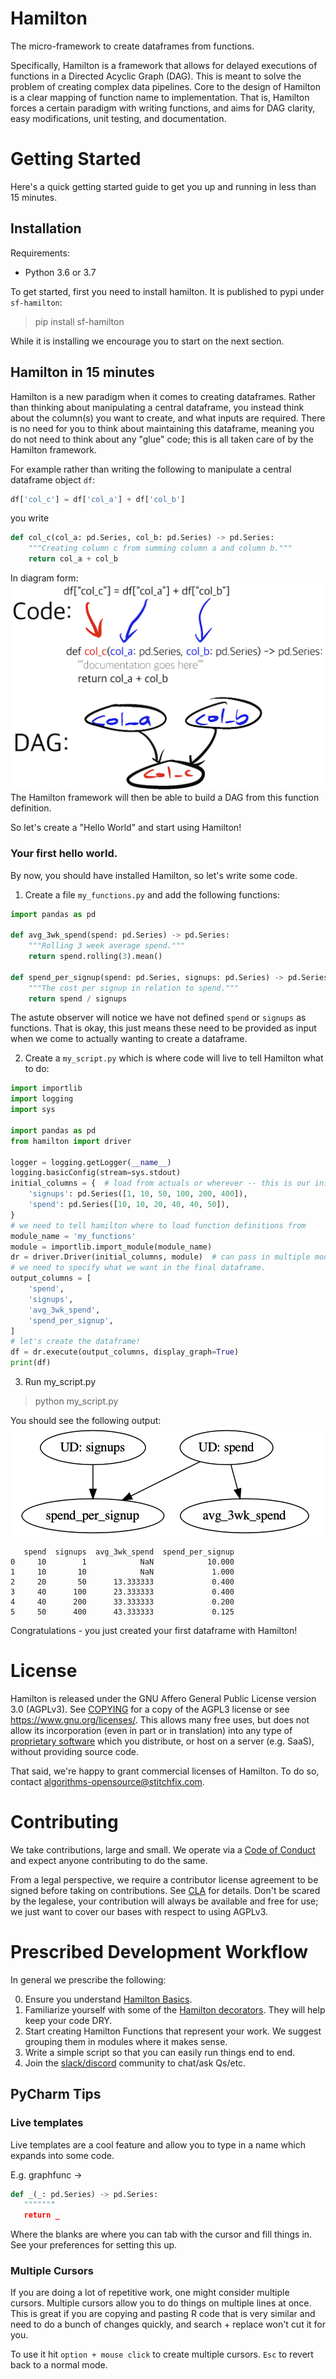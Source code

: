 # Hamilton

The micro-framework to create dataframes from functions.

Specifically, Hamilton is a framework that allows for delayed executions of functions in a Directed Acyclic Graph (DAG).
This is meant to solve the problem of creating complex data pipelines. Core to the design of Hamilton is a clear mapping of
function name to implementation. That is, Hamilton forces a certain paradigm with writing functions, and aims for DAG clarity,
easy modifications, unit testing, and documentation.

# Getting Started
Here's a quick getting started guide to get you up and running in less than 15 minutes.

## Installation
Requirements:

* Python 3.6 or 3.7

To get started, first you need to install hamilton. It is published to pypi under `sf-hamilton`:
> pip install sf-hamilton

While it is installing we encourage you to start on the next section.

## Hamilton in 15 minutes
Hamilton is a new paradigm when it comes to creating dataframes. Rather than thinking about manipulating
a central dataframe, you instead think about the column(s) you want to create, and what inputs are required. There
is no need for you to think about maintaining this dataframe, meaning you do not need to think about any "glue" code;
this is all taken care of by the Hamilton framework.

For example rather than writing the following to manipulate a central dataframe object `df`:
```python
df['col_c'] = df['col_a'] + df['col_b']
```

you write
```python
def col_c(col_a: pd.Series, col_b: pd.Series) -> pd.Series:
    """Creating column c from summing column a and column b."""
    return col_a + col_b
```
In diagram form:
![example](hamiltondag.png)
The Hamilton framework will then be able to build a DAG from this function definition.

So let's create a "Hello World" and start using Hamilton!

### Your first hello world.
By now, you should have installed Hamilton, so let's write some code.

1. Create a file `my_functions.py` and add the following functions:
```python
import pandas as pd

def avg_3wk_spend(spend: pd.Series) -> pd.Series:
    """Rolling 3 week average spend."""
    return spend.rolling(3).mean()

def spend_per_signup(spend: pd.Series, signups: pd.Series) -> pd.Series:
    """The cost per signup in relation to spend."""
    return spend / signups
```
The astute observer will notice we have not defined `spend` or `signups` as functions. That is okay,
this just means these need to be provided as input when we come to actually wanting to create a dataframe.

2. Create a `my_script.py` which is where code will live to tell Hamilton what to do:
```python
import importlib
import logging
import sys

import pandas as pd
from hamilton import driver

logger = logging.getLogger(__name__)
logging.basicConfig(stream=sys.stdout)
initial_columns = {  # load from actuals or wherever -- this is our initial data we use as input.
    'signups': pd.Series([1, 10, 50, 100, 200, 400]),
    'spend': pd.Series([10, 10, 20, 40, 40, 50]),
}
# we need to tell hamilton where to load function definitions from
module_name = 'my_functions'
module = importlib.import_module(module_name)
dr = driver.Driver(initial_columns, module)  # can pass in multiple modules
# we need to specify what we want in the final dataframe.
output_columns = [
    'spend',
    'signups',
    'avg_3wk_spend',
    'spend_per_signup',
]
# let's create the dataframe!
df = dr.execute(output_columns, display_graph=True)
print(df)
```
3. Run my_script.py
> python my_script.py

You should see the following output:
![hello_world_image](hello_world_image.png)

       spend  signups  avg_3wk_spend  spend_per_signup
    0     10        1            NaN            10.000
    1     10       10            NaN             1.000
    2     20       50      13.333333             0.400
    3     40      100      23.333333             0.400
    4     40      200      33.333333             0.200
    5     50      400      43.333333             0.125

Congratulations - you just created your first dataframe with Hamilton!

# License
Hamilton is released under the GNU Affero General Public License version 3.0 (AGPLv3).
See [COPYING](COPYING) for a copy of the AGPL3 license or see <https://www.gnu.org/licenses/>.
This allows many free uses, but does not allow its incorporation (even in part or in translation) into any type of
[proprietary software](http://www.gnu.org/licenses/gpl-faq.html#GPLInProprietarySystem) which you distribute,
or host on a server (e.g. SaaS), without providing source code.

That said, we're happy to grant commercial licenses of Hamilton. To do so, contact algorithms-opensource@stitchfix.com.

# Contributing
We take contributions, large and small. We operate via a [Code of Conduct](CODE_OF_CONDUCT.md) and expect anyone
contributing to do the same.

From a legal perspective, we require a contributor license agreement to be signed before taking on contributions. See [CLA](CLA) for details.
Don't be scared by the legalese, your contribution will always be available and free for use; we just want to cover
our bases with respect to using AGPLv3.

# Prescribed Development Workflow
In general we prescribe the following:

0. Ensure you understand [Hamilton Basics](basics.md).
1. Familiarize yourself with some of the [Hamilton decorators](decorators.md). They will help keep your code DRY.
2. Start creating Hamilton Functions that represent your work. We suggest grouping them in modules where it makes sense.
3. Write a simple script so that you can easily run things end to end.
4. Join the [slack/discord]() community to chat/ask Qs/etc.


## PyCharm Tips

### Live templates
Live templates are a cool feature and allow you to type in a name which expands into some code.

E.g. graphfunc ->

```python
def _(_: pd.Series) -> pd.Series:
   """""""
   return _
```

Where the blanks are where you can tab with the cursor and fill things in. See your preferences for setting this up.

### Multiple Cursors
If you are doing a lot of repetitive work, one might consider multiple cursors. Multiple cursors allow you to do things on multiple lines at once. This is great if you are copying and pasting R code that is very similar and need to do a bunch of changes quickly, and search + replace won't cut it for you.

To use it hit `option + mouse click` to create multiple cursors. `Esc` to revert back to a normal mode.
